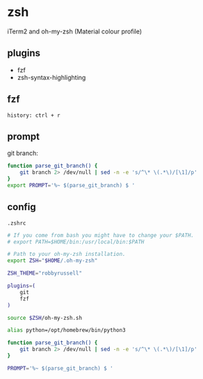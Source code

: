 # zsh

iTerm2 and oh-my-zsh (Material colour profile)

## plugins

- fzf
- zsh-syntax-highlighting

## fzf

```
history: ctrl + r
```

## prompt

git branch:

```sh
function parse_git_branch() {
    git branch 2> /dev/null | sed -n -e 's/^\* \(.*\)/[\1]/p'
}
export PROMPT='%~ $(parse_git_branch) $ '
```

## config

`.zshrc`

```sh
# If you come from bash you might have to change your $PATH.
# export PATH=$HOME/bin:/usr/local/bin:$PATH

# Path to your oh-my-zsh installation.
export ZSH="$HOME/.oh-my-zsh"

ZSH_THEME="robbyrussell"

plugins=(
    git
    fzf
)

source $ZSH/oh-my-zsh.sh

alias python=/opt/homebrew/bin/python3

function parse_git_branch() {
    git branch 2> /dev/null | sed -n -e 's/^\* \(.*\)/[\1]/p'
}

PROMPT='%~ $(parse_git_branch) $ '
```
